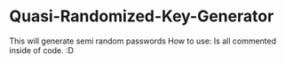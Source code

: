 # Quasi-Randomized-Key-Generator
This will generate semi random passwords 
How to use:
Is all commented inside of code. :D
